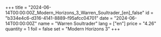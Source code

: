 +++
title = "2024-06-14T00:00:00Z_Modern_Horizons_3_Warren_Soultrader_[en]_false"
id = "b334e4c6-d316-4141-8889-f95afcc04701"
date = "2024-06-14T00:00:00Z"
name = "Warren Soultrader"
lang = ["en"]
price = "4.26"
quantity = 1
foil = false
set = "Modern Horizons 3"
+++
